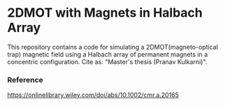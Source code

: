 # 2DMOT with Magnets in Halbach Array

This repository contains a code for simulating a 2DMOT(magneto-optical trap) magnetic field using a Halbach array of permanent magnets in a concentric configuration. Cite as: "Master's thesis (Pranav Kulkarni)".

### Reference

https://onlinelibrary.wiley.com/doi/abs/10.1002/cmr.a.20165
